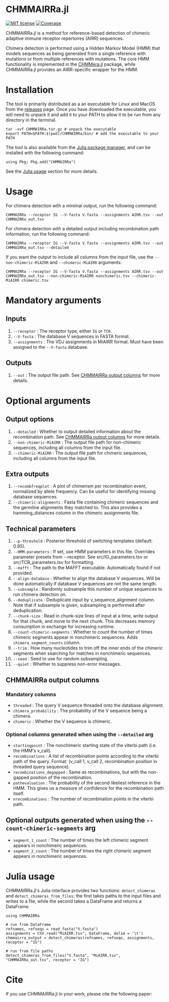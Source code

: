 # CHMMAIRRa.jl

[![MIT license](https://img.shields.io/badge/license-MIT-green.svg)](https://opensource.org/license/MIT)
[![Coverage](https://codecov.io/gh/MurrellGroup/CHMMAIRRa.jl/branch/main/graph/badge.svg)](https://codecov.io/gh/MurrellGroup/CHMMAIRRa.jl)


CHMMAIRRa.jl is a method for reference-based detection of chimeric adaptive immune receptor repertoires (AIRR) sequences.

Chimera detection is performed using a Hidden Markov Model (HMM) that models sequences as being generated from a single reference with mutations or from multiple references with mutations. The core HMM functionality is implemented in the [CHMMera.jl](https://github.com/MurrellGroup/CHMMera.jl) package, while CHMMAIRRa.jl provides an AIRR-specific wrapper for the HMM.


# Installation

The tool is primarily distributed as a an executable for Linux and MacOS from the [releases](https://github.com/MurrellGroup/CHMMAIRRa.jl/releases) page. Once you have downloaded the executable, you will need to unpack it and add it to your PATH to allow it to be run from any directory in the terminal.

```
tar -xvf CHMMAIRRa.tar.gz # unpack the executable
export PATH=$PATH:$(pwd)/CHMMAIRRa/bin/ # add the executable to your PATH
```

The tool is also available from the [Julia package manager](https://pkg.julialang.org/), and can be installed with the following command:

```
using Pkg; Pkg.add("CHMMAIRRa")
```

See the [Julia usage](#Julia-usage) section for more details.

# Usage

For chimera detection with a minimal output, run the following command:

```
CHMMAIRRa --receptor IG --V-fasta V.fasta --assignments AIRR.tsv --out CHMMAIRRa_out.tsv
```

For chimera detection with a detailed output including recombination path information, run the following command:

```
CHMMAIRRa --receptor IG --V-fasta V.fasta --assignments AIRR.tsv --out CHMMAIRRa_out.tsv --detailed
```

If you want the output to include all columns from the input file, use the ```--non-chimeric-MiAIRR``` and ```--chimeric-MiAIRR``` arguments:

```
CHMMAIRRa --receptor IG --V-fasta V.fasta --assignments AIRR.tsv --out CHMMAIRRa_out.tsv --non-chimeric-MiAIRR nonchimeric.tsv --chimeric-MiAIRR chimeric.tsv
```


# Mandatory arguments
## Inputs
1. ```--receptor``` : The receptor type, either ```IG``` or ```TCR```.
2. ```--V-fasta``` : The database V sequences in FASTA format.
3. ```--assignments``` : The VDJ assignments in MiAIRR format. Must have been assigned to the ```--V-fasta``` database.
## Outputs
1. ```--out``` : The output file path. See [CHMMAIRRa output columns](#chmmairra-output-columns) for more details.

# Optional arguments
## Output options
1. ```--detailed``` : Whether to output detailed information about the recombination path. See [CHMMAIRRa output columns](#chmmairra-output-columns) for more details.
2. ```--non-chimeric-MiAIRR``` : The output file path for non-chimeric sequences, including all columns from the input file.
3. ```--chimeric-MiAIRR``` : The output file path for chimeric sequences, including all columns from the input file.

## Extra outputs
1. ```--recombfreqplot``` : A plot of chimerism per recombination event, normalized by allele frequency. Can be useful for identifying missing database sequences.
2. ```--chimeric-alignments``` : Fasta file containing chimeric sequences and the germline alignments they matched to. This also provides a hamming_distances column in the chimeric assignments file.

## Technical parameters
1. ```--p-threshold``` : Posterior threshold of switching templates (default: 0.95).
2. ```--HMM-parameters``` : If set, use HMM parameters in this file. Overrides parameter presets from --receptor. See src/IG_parameters.tsv or src/TCR_parameters.tsv for formatting.
3. ```--mafft``` : The path to the MAFFT executable. Automatically found if not provided.
4. ```--align-database``` : Whether to align the database V sequences. Will be done automatically if database V sequences are not the same length.
5. ```--subsample``` : Randomly subsample this number of unique sequences to run chimera detection on.
6. ```--deduplicate``` : Deduplicate input by v_sequence_alignment column. Note that if subsample is given, subsampling is performed after deduplication.
7. ```--chunk-size``` : Read in chunk-size lines of input at a time, write output for that chunk, and move to the next chunk. This decreases memory consumption in exchange for increasing runtime.
8. ```--count-chimeric-segments``` : Whether to count the number of times chimeric segments appear in nonchimeric sequences. Adds ```chimera_segment_counts``` column.
9. ```--trim``` : How many nucleotides to trim off the inner ends of the chimeric segments when searching for matches in nonchimeric sequences.
10. ```--seed``` : Seed to use for random subsampling.
11. ```--quiet``` : Whether to suppress non-error messages.

## CHMMAIRRa output columns
### Mandatory columns
- ```threaded``` : The query V sequence threaded onto the database alignment.
- ```chimera_probability``` : The probability of the V sequence being a chimera.
- ```chimeric``` : Whether the V sequence is chimeric.

### Optional columns generated when using the ```--detailed``` arg
- ```startingpoint``` : The nonchimeric starting state of the viterbi path (i.e. the HMM's v_call).
- ```recombinations``` : A list of recombination points according to the viterbi path of the query. Format: (v_call 1, v_call 2, recombination position in threaded query sequence).
- ```recombinations_degapped``` : Same as recombinations, but with the non-gapped position of the recombination.
- ```pathevaluation``` : The probability of the second likeliest reference in the HMM. This gives us a measure of confidence for the recombination path itself.
- ```nrecombinations``` : The number of recombination points in the viterbi path.

## Optional outputs generated when using the ```--count-chimeric-segments``` arg
- ```segment_1_count``` : The number of times the left chimeric segment appears in nonchimeric sequences.
- ```segment_2_count``` : The number of times the right chimeric segment appears in nonchimeric sequences.


# Julia usage

CHMMAIRRa.jl's Julia interface provides two functions: ```detect_chimeras``` and ```detect_chimeras_from_files```; the first takes paths to the input files and writes to a file, while the second takes a DataFrame and returns a DataFrame.

```
using CHMMAIRRa

# run from DataFrame
refnames, refseqs = read_fasta("V.fasta")
assignments = CSV.read("MiAIRR.tsv", DataFrame, delim = '\t')
chmmairra_output = detect_chimeras(refnames, refseqs, assignments, receptor = "IG")

# run from file paths
detect_chimeras_from_files("V.fasta", "MiAIRR.tsv", "CHMMAIRRa_out.tsv", receptor = "IG")
```

# Cite

If you use CHMMAIRRa.jl in your work, please cite the following paper:

```
```

